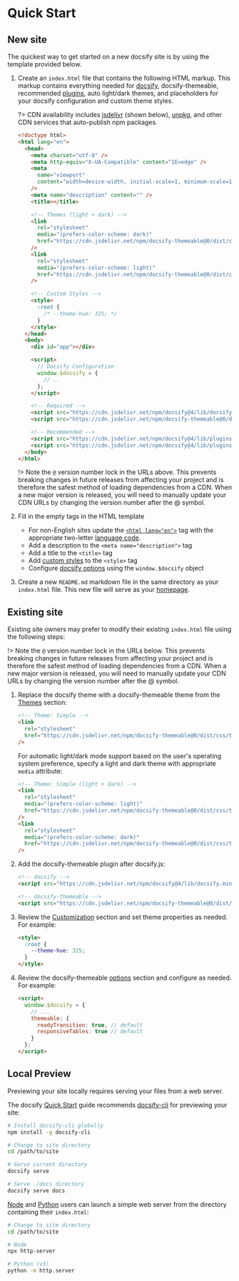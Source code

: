 # Quick Start

## New site

The quickest way to get started on a new docsify site is by using the template provided below.

1. Create an `index.html` file that contains the following HTML markup. This markup contains everything needed for [docsify](https://docsify.js.org/), docsify-themeable, recommended [plugins](https://docsify.js.org/#/plugins), auto light/dark themes, and placeholders for your docsify configuration and custom theme styles.

   ?> CDN availability includes [jsdelivr](https://www.jsdelivr.com/package/npm/docsify-themeable) (shown below), [unpkg](https://unpkg.com/browse/docsify-themeable/), and other CDN services that auto-publish npm packages.

   ```html
   <!doctype html>
   <html lang="en">
     <head>
       <meta charset="utf-8" />
       <meta http-equiv="X-UA-Compatible" content="IE=edge" />
       <meta
         name="viewport"
         content="width=device-width, initial-scale=1, minimum-scale=1.0, shrink-to-fit=no, viewport-fit=cover"
       />
       <meta name="description" content="" />
       <title></title>

       <!-- Themes (light + dark) -->
       <link
         rel="stylesheet"
         media="(prefers-color-scheme: dark)"
         href="https://cdn.jsdelivr.net/npm/docsify-themeable@0/dist/css/theme-simple-dark.css"
       />
       <link
         rel="stylesheet"
         media="(prefers-color-scheme: light)"
         href="https://cdn.jsdelivr.net/npm/docsify-themeable@0/dist/css/theme-simple.css"
       />

       <!-- Custom Styles -->
       <style>
         :root {
           /* --theme-hue: 325; */
         }
       </style>
     </head>
     <body>
       <div id="app"></div>

       <script>
         // Docsify Configuration
         window.$docsify = {
           // ..
         };
       </script>

       <!-- Required -->
       <script src="https://cdn.jsdelivr.net/npm/docsify@4/lib/docsify.min.js"></script>
       <script src="https://cdn.jsdelivr.net/npm/docsify-themeable@0/dist/js/docsify-themeable.min.js"></script>

       <!-- Recommended -->
       <script src="https://cdn.jsdelivr.net/npm/docsify@4/lib/plugins/search.js"></script>
       <script src="https://cdn.jsdelivr.net/npm/docsify@4/lib/plugins/zoom-image.min.js"></script>
     </body>
   </html>
   ```

   !> Note the `@` version number lock in the URLs above. This prevents breaking changes in future releases from affecting your project and is therefore the safest method of loading dependencies from a CDN. When a new major version is released, you will need to manually update your CDN URLs by changing the version number after the @ symbol.

1. Fill in the empty tags in the HTML template
   - For non-English sites update the [`<html lang="en">`](https://developer.mozilla.org/en-US/docs/Web/HTML/Global_attributes/lang) tag with the appropriate two-letter [language code](https://en.wikipedia.org/wiki/List_of_ISO_639-1_codes).
   - Add a description to the `<meta name="description">` tag
   - Add a title to the `<title>` tag
   - Add [custom styles](customization) to the `<style>` tag
   - Configure [docsify options](https://docsify.js.org/#/configuration) using the `window.$docsify` object
1. Create a new `README.md` markdown file in the same directory as your `index.html` file. This new file will serve as your [homepage](https://docsify.js.org/#/configuration?id=homepage).

## Existing site

Existing site owners may prefer to modify their existing `index.html` file using the following steps:

!> Note the `@` version number lock in the URLs below. This prevents breaking changes in future releases from affecting your project and is therefore the safest method of loading dependencies from a CDN. When a new major version is released, you will need to manually update your CDN URLs by changing the version number after the @ symbol.

1. Replace the docsify theme with a docsify-themeable theme from the [Themes](themes) section:

   ```html
   <!-- Theme: Simple -->
   <link
     rel="stylesheet"
     href="https://cdn.jsdelivr.net/npm/docsify-themeable@0/dist/css/theme-simple.css"
   />
   ```

   For automatic light/dark mode support based on the user's operating system preference, specify a light and dark theme with appropriate `media` attribute:

   ```html
   <!-- Theme: Simple (light + dark) -->
   <link
     rel="stylesheet"
     media="(prefers-color-scheme: light)"
     href="https://cdn.jsdelivr.net/npm/docsify-themeable@0/dist/css/theme-simple.css"
   />
   <link
     rel="stylesheet"
     media="(prefers-color-scheme: dark)"
     href="https://cdn.jsdelivr.net/npm/docsify-themeable@0/dist/css/theme-simple-dark.css"
   />
   ```

1. Add the docsify-themeable plugin after docsify.js:

   ```html
   <!-- docsify -->
   <script src="https://cdn.jsdelivr.net/npm/docsify@4/lib/docsify.min.js"></script>

   <!-- docsify-themeable -->
   <script src="https://cdn.jsdelivr.net/npm/docsify-themeable@0/dist/js/docsify-themeable.min.js"></script>
   ```

1. Review the [Customization](customization) section and set theme properties as needed. For example:

   ```html
   <style>
     :root {
       --theme-hue: 325;
     }
   </style>
   ```

1. Review the docsify-themeable [options](options) section and configure as needed. For example:

   ```html
   <script>
     window.$docsify = {
       // ...
       themeable: {
         readyTransition: true, // default
         responsiveTables: true // default
       }
     };
   </script>
   ```

## Local Preview

Previewing your site locally requires serving your files from a web server.

The docsify [Quick Start](//docsify.js.org/#/quickstart) guide recommends [docsify-cli](//github.com/QingWei-Li/docsify-cli) for previewing your site:

```bash
# Install docsify-cli globally
npm install -g docsify-cli

# Change to site directory
cd /path/to/site

# Serve current directory
docsify serve

# Serve ./docs directory
docsify serve docs
```

[Node](https://nodejs.org/) and [Python](https://www.python.org/) users can launch a simple web server from the directory containing their `index.html`:

```bash
# Change to site directory
cd /path/to/site

# Node
npx http-server

# Python (v3)
python -m http.server
```
